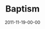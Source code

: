 ---
layout: message
category: message
series: "The Strong Challenge"
title: "Baptism"
date: 2011-11-19-00-00
message_id: 701
audio: "http://s3.amazonaws.com/crossroads-media/media/legacy/mp3/strong07.mp3"
audio-duration: "14:54"
program: "http://s3.amazonaws.com/crossroads-media/media/legacy/documents/11_19-20_11Program.pdf"
description: "The challenges we’ve incorporated over the past weeks are all
important elements of the lives of disciples of Jesus. As we continue to engage with these rhythms and practices, we grow closer to God and spiritually strong."
video: "https://s3.amazonaws.com/crossroadsvideomessages/strong07.mp4"
video-duration: "14:55"
video-image: "http://s3.amazonaws.com/crossroads-media/images/legacy/content/strong07_still.jpg"
flag: "N"
---